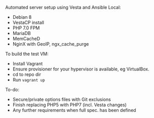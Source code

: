 Automated server setup using Vesta and Ansible Local:
 - Debian 8
 - VestaCP install
 - PHP 7.0 FPM
 - MariaDB
 - MemCacheD
 - NginX with GeoIP, ngx_cache_purge

To build the test VM:
- Install Vagrant
- Ensure provisioner for your hypervisor is available, eg VirtualBox.
- cd to repo dir
- Run `vagrant up`

To-do:
 - Secure/private options files with Git exclusions
 - Finish replacing PHP5 with PHP7 (incl. Vesta changes)
 - Any further requirements when full spec. has been defined